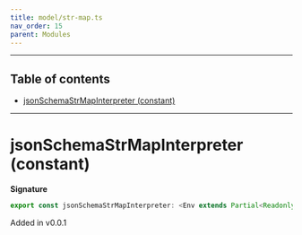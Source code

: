 ```yaml
---
title: model/str-map.ts
nav_order: 15
parent: Modules
---
```


---

<h2 class="text-delta">Table of contents</h2>

- [jsonSchemaStrMapInterpreter (constant)](#jsonschemastrmapinterpreter-constant)

---

# jsonSchemaStrMapInterpreter (constant)

**Signature**

```ts
export const jsonSchemaStrMapInterpreter: <Env extends Partial<Readonly<Record<"JsonSchemaURI", any>>>>() => ModelAlgebraStrMap<"JsonSchemaURI", Env> = ...
```

Added in v0.0.1
